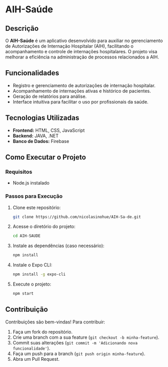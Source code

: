 # AIH-Saúde

## Descrição
O **AIH-Saúde** é um aplicativo desenvolvido para auxiliar no gerenciamento de Autorizações de Internação Hospitalar (AIH), facilitando o acompanhamento e controle de internações hospitalares. O projeto visa melhorar a eficiência na administração de processos relacionados a AIH.

## Funcionalidades
- Registro e gerenciamento de autorizações de internação hospitalar.
- Acompanhamento de internações ativas e histórico de pacientes.
- Geração de relatórios para análise.
- Interface intuitiva para facilitar o uso por profissionais da saúde.

## Tecnologias Utilizadas
- **Frontend:** HTML, CSS, JavaScript
- **Backend:** JAVA, .NET
- **Banco de Dados:** Firebase

## Como Executar o Projeto
### Requisitos
- Node.js instalado

### Passos para Execução
1. Clone este repositório:
   ```sh
   git clone https://github.com/nicolasinohue/AIH-Sa-de.git
   ```
2. Acesse o diretório do projeto:
   ```sh
   cd AIH-SAUDE
   ```
3. Instale as dependências (caso necessário):
   ```sh
   npm install
   ```
4. Instale o Expo CLI:
   ```sh
   npm install -g expo-cli
   ```
5. Execute o projeto:
   ```sh
   npm start
   ```

## Contribuição
Contribuições são bem-vindas! Para contribuir:
1. Faça um fork do repositório.
2. Crie uma branch com a sua feature (`git checkout -b minha-feature`).
3. Commit suas alterações (`git commit -m 'Adicionando nova funcionalidade'`).
4. Faça um push para a branch (`git push origin minha-feature`).
5. Abra um Pull Request.
